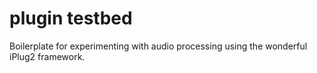 # plugin testbed
Boilerplate for experimenting with audio processing using the wonderful iPlug2 framework.
